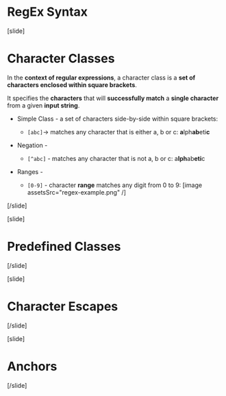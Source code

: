 
# RegEx Syntax

[slide]

 # Character Classes

  In the **context of regular expressions**, a character class is a **set of characters enclosed within square brackets**. 

  It specifies the **characters** that will **successfully match** a **single character** from a given **input string**.

- Simple Class - a set of characters side-by-side within square brackets:
  - `[abc]`->  matches any character that is either a, b or c: **a**lph**ab**eti**c**

- Negation - 
  - `[^abc]` - matches any character that is not a, b or c: a**lph**ab**eti**c

- Ranges - 
  - `[0-9]` - character **range** matches any digit from 0 to 9:
   [image assetsSrc="regex-example.png" /]



[/slide]

[slide]

 # Predefined Classes

[/slide]

[slide]

# Character Escapes

[/slide]

[slide]

# Anchors

[/slide]